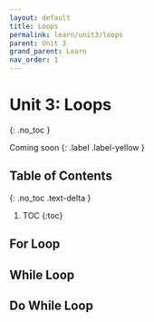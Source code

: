 ```yaml
---
layout: default
title: Loops
permalink: learn/unit3/loops
parent: Unit 3
grand_parent: Learn
nav_order: 1
---
```


<!-- prettier-ignore-start -->

# Unit 3: Loops

{: .no_toc }

Coming soon {: .label .label-yellow }

## Table of Contents

{: .no_toc .text-delta }

1. TOC {:toc}
 <!-- prettier-ignore-end -->

## For Loop

## While Loop

## Do While Loop
